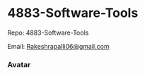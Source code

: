 # 4883-Software-Tools

Repo: 4883-Software-Tools

Email: Rakeshrapalli06@gmail.com

### Avatar

<img source = "(https://github.com/RakeshRapalli6/4883-Software-Tools/assets/123696771/ae1cd087-9634-4318-9285-6206ded905fb)" width = 200>

